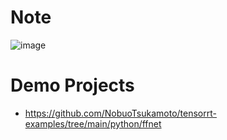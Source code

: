# Note

![image](https://github.com/PINTO0309/PINTO_model_zoo/assets/33194443/05cc6e20-5bf2-4760-a162-5dd48c5489db)

# Demo Projects
- https://github.com/NobuoTsukamoto/tensorrt-examples/tree/main/python/ffnet
